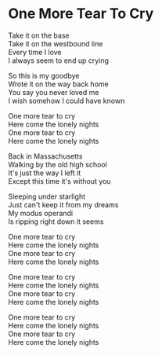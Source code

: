 # One More Tear To Cry  

Take it on the base  
Take it on the westbound line  
Every time I love  
I always seem to end up crying  

So this is my goodbye  
Wrote it on the way back home  
You say you never loved me  
I wish somehow I could have known  

One more tear to cry  
Here come the lonely nights  
One more tear to cry  
Here come the lonely nights  

Back in Massachusetts  
Walking by the old high school  
It's just the way I left it  
Except this time it's without you  

Sleeping under starlight  
Just can't keep it from my dreams  
My modus operandi  
Is ripping right down it seems

One more tear to cry  
Here come the lonely nights  
One more tear to cry  
Here come the lonely nights  

One more tear to cry  
Here come the lonely nights  
One more tear to cry  
Here come the lonely nights  

One more tear to cry  
Here come the lonely nights  
One more tear to cry  
Here come the lonely nights  
